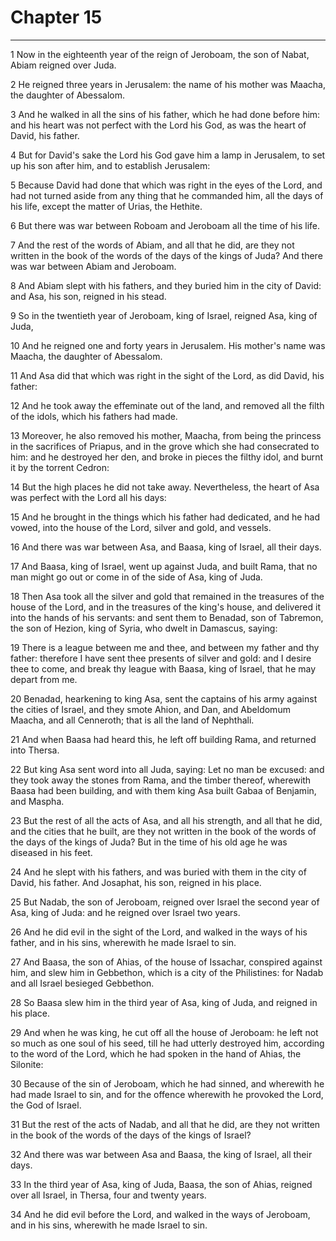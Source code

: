 # Chapter 15

***

1 Now in the eighteenth year of the reign of Jeroboam, the son of Nabat, Abiam reigned over Juda.

2 He reigned three years in Jerusalem: the name of his mother was Maacha, the daughter of Abessalom.

3 And he walked in all the sins of his father, which he had done before him: and his heart was not perfect with the Lord his God, as was the heart of David, his father.

4 But for David's sake the Lord his God gave him a lamp in Jerusalem, to set up his son after him, and to establish Jerusalem:

5 Because David had done that which was right in the eyes of the Lord, and had not turned aside from any thing that he commanded him, all the days of his life, except the matter of Urias, the Hethite.

6 But there was war between Roboam and Jeroboam all the time of his life.

7 And the rest of the words of Abiam, and all that he did, are they not written in the book of the words of the days of the kings of Juda? And there was war between Abiam and Jeroboam.

8 And Abiam slept with his fathers, and they buried him in the city of David: and Asa, his son, reigned in his stead.

9 So in the twentieth year of Jeroboam, king of Israel, reigned Asa, king of Juda,

10 And he reigned one and forty years in Jerusalem. His mother's name was Maacha, the daughter of Abessalom.

11 And Asa did that which was right in the sight of the Lord, as did David, his father:

12 And he took away the effeminate out of the land, and removed all the filth of the idols, which his fathers had made.

13 Moreover, he also removed his mother, Maacha, from being the princess in the sacrifices of Priapus, and in the grove which she had consecrated to him: and he destroyed her den, and broke in pieces the filthy idol, and burnt it by the torrent Cedron:

14 But the high places he did not take away. Nevertheless, the heart of Asa was perfect with the Lord all his days:

15 And he brought in the things which his father had dedicated, and he had vowed, into the house of the Lord, silver and gold, and vessels.

16 And there was war between Asa, and Baasa, king of Israel, all their days.

17 And Baasa, king of Israel, went up against Juda, and built Rama, that no man might go out or come in of the side of Asa, king of Juda.

18 Then Asa took all the silver and gold that remained in the treasures of the house of the Lord, and in the treasures of the king's house, and delivered it into the hands of his servants: and sent them to Benadad, son of Tabremon, the son of Hezion, king of Syria, who dwelt in Damascus, saying:

19 There is a league between me and thee, and between my father and thy father: therefore I have sent thee presents of silver and gold: and I desire thee to come, and break thy league with Baasa, king of Israel, that he may depart from me.

20 Benadad, hearkening to king Asa, sent the captains of his army against the cities of Israel, and they smote Ahion, and Dan, and Abeldomum Maacha, and all Cenneroth; that is all the land of Nephthali.

21 And when Baasa had heard this, he left off building Rama, and returned into Thersa.

22 But king Asa sent word into all Juda, saying: Let no man be excused: and they took away the stones from Rama, and the timber thereof, wherewith Baasa had been building, and with them king Asa built Gabaa of Benjamin, and Maspha.

23 But the rest of all the acts of Asa, and all his strength, and all that he did, and the cities that he built, are they not written in the book of the words of the days of the kings of Juda? But in the time of his old age he was diseased in his feet.

24 And he slept with his fathers, and was buried with them in the city of David, his father. And Josaphat, his son, reigned in his place.

25 But Nadab, the son of Jeroboam, reigned over Israel the second year of Asa, king of Juda: and he reigned over Israel two years.

26 And he did evil in the sight of the Lord, and walked in the ways of his father, and in his sins, wherewith he made Israel to sin.

27 And Baasa, the son of Ahias, of the house of Issachar, conspired against him, and slew him in Gebbethon, which is a city of the Philistines: for Nadab and all Israel besieged Gebbethon.

28 So Baasa slew him in the third year of Asa, king of Juda, and reigned in his place.

29 And when he was king, he cut off all the house of Jeroboam: he left not so much as one soul of his seed, till he had utterly destroyed him, according to the word of the Lord, which he had spoken in the hand of Ahias, the Silonite:

30 Because of the sin of Jeroboam, which he had sinned, and wherewith he had made Israel to sin, and for the offence wherewith he provoked the Lord, the God of Israel.

31 But the rest of the acts of Nadab, and all that he did, are they not written in the book of the words of the days of the kings of Israel?

32 And there was war between Asa and Baasa, the king of Israel, all their days.

33 In the third year of Asa, king of Juda, Baasa, the son of Ahias, reigned over all Israel, in Thersa, four and twenty years.

34 And he did evil before the Lord, and walked in the ways of Jeroboam, and in his sins, wherewith he made Israel to sin.

